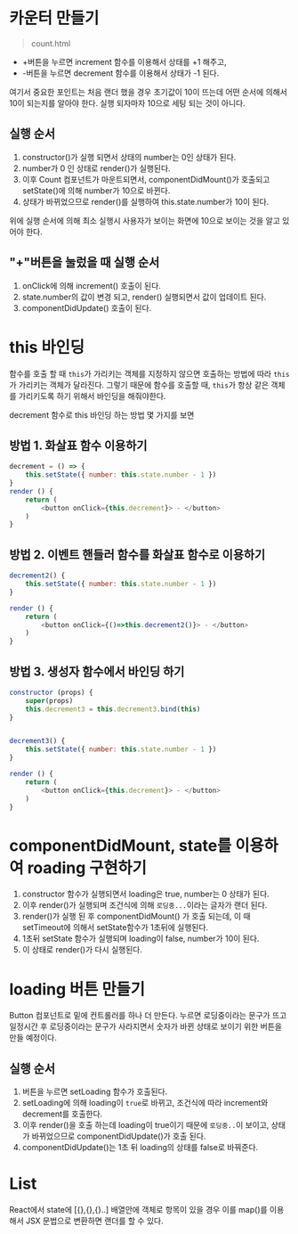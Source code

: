 # 카운터 만들기

> count.html

-   +버튼을 누르면 increment 함수를 이용해서 상태를 +1 해주고,
-   -버튼을 누르면 decrement 함수를 이용해서 상태가 -1 된다.

여기서 중요한 포인트는
처음 랜더 했을 경우 초기값이 10이 뜨는데 어떤 순서에 의해서 10이 되는지를 알아야 한다. 실행 되자마자 10으로 세팅 되는 것이 아니다.

## 실행 순서

1. constructor()가 실행 되면서 상태의 number는 0인 상태가 된다.
2. number가 0 인 상태로 render()가 실행된다.
3. 이후 Count 컴포넌트가 마운트되면서, componentDidMount()가 호출되고 setState()에 의해 number가 10으로 바뀐다.
4. 상태가 바뀌었으므로 render()를 실행하여 this.state.number가 10이 된다.

위에 실행 순서에 의해 최소 실행시 사용자가 보이는 화면에 10으로 보이는 것을 알고 있어야 한다.

## "+"버튼을 눌렀을 때 실행 순서

1. onClick에 의해 increment() 호출이 된다.
2. state.number의 값이 변경 되고, render() 실행되면서 값이 업데이트 된다.
3. componentDidUpdate() 호출이 된다.

# this 바인딩

함수를 호출 할 때 `this`가 가리키는 객체를 지정하지 않으면 호출하는 방법에 따라 `this`가 가리키는 객체가 달라진다. 그렇기 때문에 함수를 호출할 때, `this`가 항상 같은 객체를 가리키도록 하기 위해서 바인딩을 해줘야한다.

decrement 함수로 this 바인딩 하는 방법 몇 가지를 보면

## 방법 1. 화살표 함수 이용하기

```js
decrement = () => {
    this.setState({ number: this.state.number - 1 })
}
render () {
    return (
        <button onClick={this.decrement}> - </button>
    )
}
```

## 방법 2. 이벤트 핸들러 함수를 화살표 함수로 이용하기

```js
decrement2() {
    this.setState({ number: this.state.number - 1 })
}

render () {
    return (
        <button onClick={()=>this.decrement2()}> - </button>
    )
}
```

## 방법 3. 생성자 함수에서 바인딩 하기

```js
constructor (props) {
    super(props)
    this.decrement3 = this.decrement3.bind(this)
}


decrement3() {
    this.setState({ number: this.state.number - 1 })
}

render () {
    return (
        <button onClick={this.decrement}> - </button>
    )
}
```

# componentDidMount, state를 이용하여 roading 구현하기

1. constructor 함수가 실행되면서 loading은 true, number는 0 상태가 된다.
2. 이후 render()가 실행되며 조건식에 의해 `로딩중...`이라는 글자가 랜더 된다.
3. render()가 실행 된 후 componentDidMount() 가 호출 되는데, 이 때 setTimeout에 의해서 setState함수가 1초뒤에 실행된다.
4. 1초뒤 setState 함수가 실행되며 loading이 false, number가 10이 된다.
5. 이 상태로 render()가 다시 실행된다.

# loading 버튼 만들기

Button 컴포넌트로 밑에 컨트롤러를 하나 더 만든다.
누르면 로딩중이라는 문구가 뜨고 일정시간 후 로딩중이라는 문구가 사라지면서 숫자가 바뀐 상태로 보이기 위한 버튼을 만들 예정이다.

## 실행 순서

1. 버튼을 누르면 setLoading 함수가 호출된다.
2. setLoading에 의해 loading이 `true`로 바뀌고, 조건식에 따라 increment와 decrement를 호출한다.
3. 이후 render()을 호출 하는데 loading이 true이기 때문에 `로딩중..`이 보이고, 상태가 바뀌었으므로 componentDidUpdate()가 호출 된다.
4. componentDidUpdate()는 1초 뒤 loading의 상태를 false로 바꿔준다.

# List

React에서 state에 [{},{},{}..] 배열안에 객체로 항목이 있을 경우
이를 map()를 이용해서 JSX 문법으로 변환하면 랜더를 할 수 있다.
